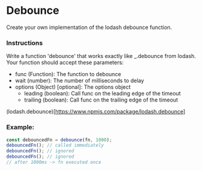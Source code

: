 # Debounce

Create your own implementation of the lodash debounce function.

### Instructions

Write a function 'debounce' that works exactly like \_.debounce from lodash.
Your function should accept these parameters:

- func (Function): The function to debounce
- wait (number): The number of milliseconds to delay
- options (Object) [optional]: The options object
  - leading (boolean): Call func on the leading edge of the timeout
  - trailing (boolean): Call func on the trailing edge of the timeout

(lodash.debounce)[https://www.npmjs.com/package/lodash.debounce]

### Example:

```js
const debouncedFn = debounce(fn, 1000);
debouncedFn(); // called immediately
debouncedFn(); // ignored
debouncedFn(); // ignored
// after 1000ms -> fn executed once
```
